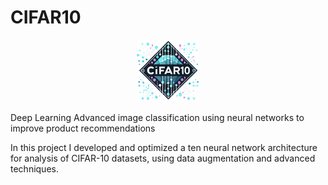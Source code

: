# CIFAR10

<p align="center">
  <a href="https://github.com/Albertoocbs/CIFAR10">
    <img src="https://github.com/Albertoocbs/CIFAR10/blob/main/cifar.png" width="100"/>
  </a>
</p>


Deep Learning Advanced image classification using neural networks to improve product recommendations

In this project I developed and optimized a ten neural network architecture for analysis of CIFAR-10 datasets, using data augmentation and advanced techniques.
